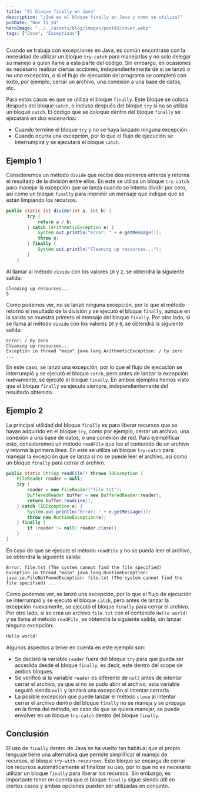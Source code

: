 ```yaml
---
title: "El bloque finally en Java"
description: "¿Qué es el bloque finally en Java y cómo se utiliza?"
pubDate: "Nov 11 24"
heroImage: "../../assets/blog/images/post43/cover.webp"
tags: ["Java", "Exceptions"]
---
```


Cuando se trabaja con excepciones en Java, es común encontrase con la necesidad de utilizar un bloque `try-catch` para manejarlas y no solo delegar su manejo a quien llame a esta parte del código. Sin embargo, en ocasiones es necesario realizar ciertas acciones, independientemente de si se lanzó o no una excepción, o si el flujo de ejecución del programa se completó con éxito, por ejemplo, cerrar un archivo, una conexión a una base de datos, etc.

Para estos casos es que se utiliza el bloque `finally`. Este bloque se coloca después del bloque `catch`, o incluso después del bloque `try` si no se utiliza un bloque `catch`. El código que se coloque dentro del bloque `finally` se ejecutará en dos escenarios:

- Cuando termine el bloque `try` y no se haya lanzado ninguna excepción.
- Cuando ocurra una excepción, por lo que el flujo de ejecución se interrumpirá y se ejecutará el bloque `catch`.

## Ejemplo 1

Consideremos un método `divide` que recibe dos números enteros y retorna el resultado de la división entre ellos. En este se utiliza un bloque `try-catch` para manejar la excepción que se lanza cuando se intenta dividir por cero, así como un bloque `finally` para imprimir un mensaje que indique que se están limpiando los recursos.

```java
public static int divide(int a, int b) {
        try {
            return a / b;
        } catch (ArithmeticException e) {
            System.out.println("Error: " + e.getMessage());
            throw e;
        } finally {
            System.out.println("Cleaning up resources...");
        }
    }
```

Al llamar al método `divide` con los valores `10` y `2`, se obtendrá la siguiente salida:

```
Cleaning up resources...
5
```

Como podemos ver, no se lanzó ninguna excepción, por lo que el método retornó el resultado de la división y se ejecutó el bloque `finally`, aunque en la salida se muestra primero el mensaje del bloque `finally`. Por otro lado, si se llama al método `divide` con los valores `10` y `0`, se obtendrá la siguiente salida:

```
Error: / by zero
Cleaning up resources...
Exception in thread "main" java.lang.ArithmeticException: / by zero ...
```

En este caso, se lanzó una excepción, por lo que el flujo de ejecución se interrumpió y se ejecutó el bloque `catch`, pero antes de lanzar la excepción nuevamente, se ejecutó el bloque `finally`. En ambos ejemplos hemos visto que el bloque `finally` se ejecuta siempre, independientemente del resultado obtenido.

## Ejemplo 2

La principal utilidad del bloque `finally` es para liberar recursos que se hayan adquirido en el bloque `try`, como por ejemplo, cerrar un archivo, una conexión a una base de datos, o una conexión de red. Para ejemplificar esto, consideremos un método `readFile` que lee el contenido de un archivo y retorna la primera línea. En este se utiliza un bloque `try-catch` para manejar la excepción que se lanza si no se puede leer el archivo, así como un bloque `finally` para cerrar el archivo.

```java
public static String readFile() throws IOException {
    FileReader reader = null;
    try {
        reader = new FileReader("file.txt");
        BufferedReader buffer = new BufferedReader(reader);
        return buffer.readLine();
    } catch (IOException e) {
        System.out.println("Error: " + e.getMessage());
        throw new RuntimeException(e);
    } finally {
        if (reader != null) reader.close();
    }
}
```

En caso de que se ejecute el método `readFile` y no se pueda leer el archivo, se obtendrá la siguiente salida:

```
Error: file.txt (The system cannot find the file specified)
Exception in thread "main" java.lang.RuntimeException: java.io.FileNotFoundException: file.txt (The system cannot find the file specified) ...
```

Como podemos ver, se lanzó una excepción, por lo que el flujo de ejecución se interrumpió y se ejecutó el bloque `catch`, pero antes de lanzar la excepción nuevamente, se ejecutó el bloque `finally` para cerrar el archivo. Por otro lado, si se crea un archivo `file.txt` con el contenido `Hello world!` y se llama al método `readFile`, se obtendrá la siguiente salida, sin lanzar ninguna excepción:

```java
Hello world!
```

Algunos aspectos a tener en cuenta en este ejemplo son:

- Se declaró la variable `reader` fuera del bloque `try` para que pueda ser accedida desde el bloque `finally`, es decir, este dentro del scope de ambos bloques.
- Se verificó si la variable `reader` es diferente de `null` antes de intentar cerrar el archivo, ya que si no se pudo abrir el archivo, esta variable seguirá siendo `null` y lanzará una excepción al intentar cerrarla.
- La posible excepción que puede lanzar el método `close` al intentar cerrar el archivo dentro del bloque `finally` no se maneja y se propaga en la firma del método, en caso de que se quiera manejar, se puede envolver en un bloque `try-catch` dentro del bloque `finally`.

## Conclusión

El uso de `finally` dentro de Java se ha vuelto tan habitual que el propio lenguaje tiene una alternativa que permite simplificar el manejo de recursos, el bloque `try-with-resources`. Este bloque se encarga de cerrar los recursos automáticamente al finalizar su uso, por lo que no es necesario utilizar un bloque `finally` para liberar los recursos. Sin embargo, es importante tener en cuenta que el bloque `finally` sigue siendo útil en ciertos casos y ambas opciones pueden ser utilizadas en conjunto.
